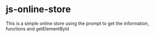 # js-online-store
This is a simple online store using the prompt to get the information, functions and getElementById
